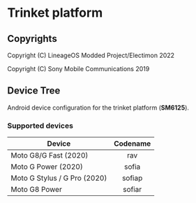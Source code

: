Trinket platform
============

## Copyrights
Copyright (C) LineageOS Modded Project/Electimon 2022

Copyright (C) Sony Mobile Communications 2019

## Device Tree

Android device configuration for the trinket platform (**SM6125**).

### Supported devices

| Device | Codename |
|-|:-:|
| Moto G8/G Fast (2020) | rav |
| Moto G Power (2020) | sofia |
| Moto G Stylus / G Pro (2020) | sofiap |
| Moto G8 Power | sofiar |
